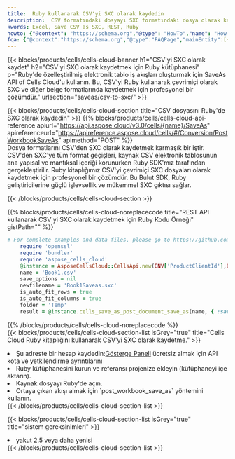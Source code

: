 ```yaml
---
title:  Ruby kullanarak CSV'yi SXC olarak kaydedin
description:  CSV formatındaki dosyayı SXC formatındaki dosya olarak kaydetmek için Ruby için Aspose.Cells Cloud SDK'yı kullanma.
kwords: Excel, Save CSV as SXC, REST, Ruby
howto: {"@context": "https://schema.org","@type": "HowTo","name": "How to save CSV as SXC using the Cells Cloud Ruby library.","description": "How to save CSV as SXC using the Cells Cloud Ruby library.","image": {"@type": "ImageObject"},"url": "/ruby/saveas/csv-to-sxc/","step": [{ "@type": "HowToStep","name": "How to save CSV as SXC using the Cells Cloud Ruby library. step 1", "image": {"@type": "ImageObject",},"url": "/ruby/saveas/csv-to-sxc/","text": "Register an account at <a href='https://dashboard.aspose.cloud/'>Dashboard</a> to get free API quota & authorization details",},{ "@type": "HowToStep","name": "How to save CSV as SXC using the Cells Cloud Ruby library. step 1", "image": {"@type": "ImageObject",},"url": "/ruby/saveas/csv-to-sxc/","text": "Install Ruby library and add the reference (import the library) to your project.",},{ "@type": "HowToStep","name": "How to save CSV as SXC using the Cells Cloud Ruby library. step 1", "image": {"@type": "ImageObject",},"url": "/ruby/saveas/csv-to-sxc/","text": "Open the source file in Ruby.",},{ "@type": "HowToStep","name": "How to save CSV as SXC using the Cells Cloud Ruby library. step 1", "image": {"@type": "ImageObject",},"url": "/ruby/saveas/csv-to-sxc/","text": "Use the `post_workbook_save_as` method to retrieve the resulting stream.",}, ],"supply": {"@type": "HowToSupply","name": "document"},"tool": [{"@type": "HowToTool","name": "RubyMine, Visual Studio Code, Aptana Studio, NetBeans"},{"@type": "HowToTool","name": "Aspose Cells"}],"totalTime": "PT6M"}
fqa: {"@context":"https://schema.org","@type":"FAQPage","mainEntity":[{"@type":"Question","name":"Why save file as other formats file in C# using REST API?","acceptedAnswer":{"@type":"Answer","text":"Documents are encoded in many ways, and some files may be incompatible with the software you use. To open and read such files, just save them as appropriate file formats.<br/><ol><li>Install .NET SDK and add the reference (import the library) to your project.</li><li>Open the source file in C# using REST API.</li><li>Call the PostWorkbookSaveAsRequest() method, passing an output filename with required extension.</li><li>Get the result of save as a separate file.</li></ol>"}},{"@type":"Question","name":"What file formats can I save as with your C# library?","acceptedAnswer":{"@type":"Answer","text":"We support a variety of file formats for conversion using .NET library, including XLSX, Excel, xls , PDF, CSV, HTML, Markdown, XML, PNG, JPG, TIFF, Json, TXT and many more."}},{"@type":"Question","name":"What is the maximum allowed file size for conversion using this .NET library?","acceptedAnswer":{"@type":"Answer","text":"There are no file size limits for format conversions using .NET library."}}]}
---
```

{{< blocks/products/cells/cells-cloud-banner h1="CSV\'yi SXC olarak kaydet" h2="CSV\'yi SXC olarak kaydetmek için Ruby kütüphanesi" p="Ruby\'de özelleştirilmiş elektronik tablo iş akışları oluşturmak için SaveAs API of Cells Cloud\'u kullanın. Bu, CSV\'yi Ruby kullanarak çevrimiçi olarak SXC ve diğer belge formatlarında kaydetmek için profesyonel bir çözümdür." urlsection="saveas/csv-to-sxc/" >}}

{{< blocks/products/cells/cells-cloud-section title="CSV dosyasını Ruby\'de SXC olarak kaydedin" >}}
{{% blocks/products/cells/cells-cloud-api-reference apiurl="https://api.aspose.cloud/v3.0/cells/{name}/SaveAs" apireferenceurl="https://apireference.aspose.cloud/cells/#/Conversion/PostWorkbookSaveAs" apimethod="POST" %}}
<br/>
Dosya formatlarını CSV'den SXC olarak kaydetmek karmaşık bir iştir. CSV'den SXC'ye tüm format geçişleri, kaynak CSV elektronik tablosunun ana yapısal ve mantıksal içeriği korunurken Ruby SDK'mız tarafından gerçekleştirilir. Ruby kitaplığımız CSV'yi çevrimiçi SXC dosyaları olarak kaydetmek için profesyonel bir çözümdür. Bu Bulut SDK, Ruby geliştiricilerine güçlü işlevsellik ve mükemmel SXC çıktısı sağlar.

{{< /blocks/products/cells/cells-cloud-section >}}

{{% blocks/products/cells/cells-cloud-noreplacecode title="REST API kullanarak CSV\'yi SXC olarak kaydetmek için Ruby Kodu Örneği" gistPath="" %}}
  
```ruby
# For complete examples and data files, please go to https://github.com/aspose-cells-cloud/aspose-cells-cloud-ruby/
    require 'openssl'
    require 'bundler'
    require 'aspose_cells_cloud'
    @instance = AsposeCellsCloud::CellsApi.new(ENV['ProductClientId'],ENV['ProductClientSecret'])
    name = 'Book1.csv'
    save_options = nil
    newfilename = 'Book1Saveas.sxc'
    is_auto_fit_rows = true
    is_auto_fit_columns = true
    folder = 'Temp'
    result = @instance.cells_save_as_post_document_save_as(name, { :save_options=>save_options, :newfilename=>(folder+"/"+newfilename), :is_auto_fit_rows=>is_auto_fit_rows, :is_auto_fit_columns=>is_auto_fit_columns, :folder=>folder})
```
  
{{% /blocks/products/cells/cells-cloud-noreplacecode %}}
<br/>
{{< blocks/products/cells/cells-cloud-section-list isGrey="true" title="Cells Cloud Ruby kitaplığını kullanarak CSV\'yi SXC olarak kaydetme." >}}
<li> Şu adreste bir hesap kaydedin:<a href="https://dashboard.aspose.cloud/">Gösterge Paneli</a> ücretsiz almak için API kota ve yetkilendirme ayrıntılarını</li>
<li>Ruby kütüphanesini kurun ve referansı projenize ekleyin (kütüphaneyi içe aktarın).</li>
<li>Kaynak dosyayı Ruby'de açın.</li>
<li>Ortaya çıkan akışı almak için `post_workbook_save_as` yöntemini kullanın.</li>
{{< /blocks/products/cells/cells-cloud-section-list >}}

{{< blocks/products/cells/cells-cloud-section-list isGrey="true" title="sistem gereksinimleri" >}}
<li>yakut 2.5 veya daha yenisi</li>
{{< /blocks/products/cells/cells-cloud-section-list >}}
